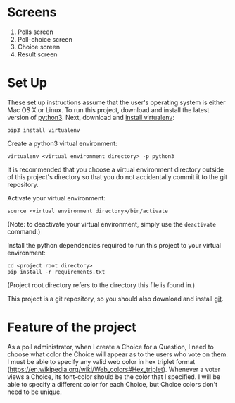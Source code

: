 Screens
=======
1) Polls screen
2) Poll-choice screen
3) Choice screen
4) Result screen


Set Up
======
These set up instructions assume that the user's operating system is either Mac OS X or Linux. To run this project, download and install the latest version of [python3](https://www.python.org/downloads/). Next, download and [install virtualenv](https://virtualenv.pypa.io/en/latest/installation.html):

```
pip3 install virtualenv
```

Create a python3 virtual environment:

```
virtualenv <virtual environment directory> -p python3
```

It is recommended that you choose a virtual environment directory outside of this project's directory so that you do not accidentally commit it to the git repository.

Activate your virtual environment:

```
source <virtual environment directory>/bin/activate
```

(Note: to deactivate your virtual environment, simply use the `deactivate` command.)

Install the python dependencies required to run this project to your virtual environment:

```
cd <project root directory>
pip install -r requirements.txt
```

(Project root directory refers to the directory this file is found in.)

This project is a git repository, so you should also download and install [git](https://git-scm.com/downloads).

Feature of the project
================================

As a poll administrator, when I create a Choice for a Question, I need to choose what color the Choice will appear as to the users who vote on them. I must be able to specify any valid web color in hex triplet format (https://en.wikipedia.org/wiki/Web_colors#Hex_triplet). Whenever a voter views a Choice, its font-color should be the color that I specified. I will be able to specify a different color for each Choice, but Choice colors don't need to be unique.




